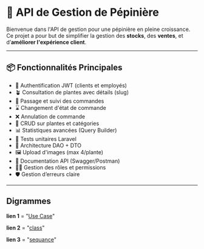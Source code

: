 # 🌿 API de Gestion de Pépinière

Bienvenue dans l'API de gestion pour une pépinière en pleine croissance. Ce projet a pour but de simplifier la gestion des **stocks**, des **ventes**, et d’**améliorer l'expérience client**.

---

## 📦 Fonctionnalités Principales

- 🔐 Authentification JWT (clients et employés)
- 🪴 Consultation de plantes avec détails (slug)
- 🧺 Passage et suivi des commandes
- ⌛ Changement d'état de commande
- ❌ Annulation de commande
- 🎍 CRUD sur plantes et catégories
- 📊 Statistiques avancées (Query Builder)
- 🧪 Tests unitaires Laravel
- 🧰 Architecture DAO + DTO
- 🖼️ Upload d'images (max 4/plante)
- 🧾 Documentation API (Swagger/Postman)
- 👮🏻 Gestion des rôles et permissions
- 🛡️ Gestion d’erreurs claire

---

## Digrammes
 **lien 1** = "[Use Case](https://drive.google.com/file/d/1tA-IuVcN6vIMEryHwdPCpJTiGQ7IQufc/view?usp=sharing)"

 **lien 2** = "[class](https://drive.google.com/file/d/1X2csU6-_VYlWJvzgcueNnLoCAbZ3UZYH/view?usp=drive_link)"

 **lien 3** = "[sequance](https://drive.google.com/file/d/1BVYWvywVavP2pIULafn4Ji-Fpyu9W7H6/view?usp=drive_link)"